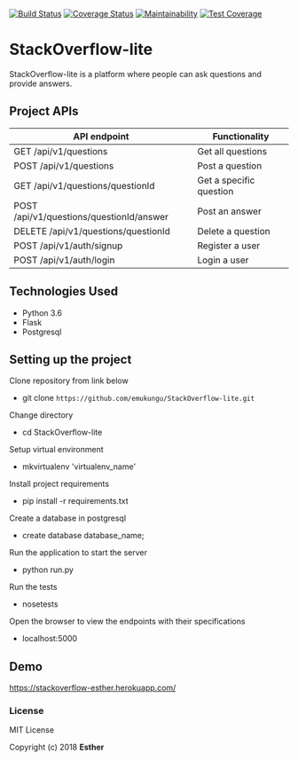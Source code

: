 [![Build Status](https://travis-ci.org/emukungu/StackOverflow-lite.svg?branch=database)](https://travis-ci.org/emukungu/StackOverflow-lite) [![Coverage Status](https://coveralls.io/repos/github/emukungu/StackOverflow-lite/badge.svg?branch=database)](https://coveralls.io/github/emukungu/StackOverflow-lite?branch=database) [![Maintainability](https://api.codeclimate.com/v1/badges/a99a88d28ad37a79dbf6/maintainability)](https://codeclimate.com/github/codeclimate/codeclimate/maintainability) [![Test Coverage](https://api.codeclimate.com/v1/badges/a99a88d28ad37a79dbf6/test_coverage)](https://codeclimate.com/github/codeclimate/codeclimate/test_coverage)

# StackOverflow-lite
StackOverflow-lite is a platform where people can ask questions and provide answers.

## Project APIs

API endpoint | Functionality
-------------|--------------
GET /api/v1/questions| Get all questions
POST /api/v1/questions| Post a question
GET /api/v1/questions/questionId| Get a specific question
POST /api/v1/questions/questionId/answer| Post an answer
DELETE /api/v1/questions/questionId| Delete a question
POST /api/v1/auth/signup| Register a user
POST /api/v1/auth/login| Login a user

## Technologies Used
* Python 3.6
* Flask
* Postgresql

## Setting up the project
Clone repository from link below
* git clone `https://github.com/emukungu/StackOverflow-lite.git`

Change directory
* cd StackOverflow-lite

Setup virtual environment
* mkvirtualenv 'virtualenv_name' 

Install project requirements
* pip install -r requirements.txt

Create a database in postgresql
* create database database_name;

Run the application to start the server
* python run.py 

Run the tests
* nosetests 

Open the browser to view the endpoints with their specifications
* localhost:5000 

## Demo
https://stackoverflow-esther.herokuapp.com/

### License
MIT License

Copyright (c) 2018 **Esther**

